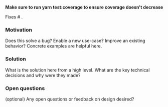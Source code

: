 **Make sure to run yarn test:coverage to ensure coverage doesn't decrease**

Fixes # .

### Motivation
Does this solve a bug? Enable a new use-case? Improve an existing behavior? Concrete examples are helpful here.

### Solution
What is the solution here from a high level. What are the key technical decisions and why were they made?

### Open questions
(optional) Any open questions or feedback on design desired?
